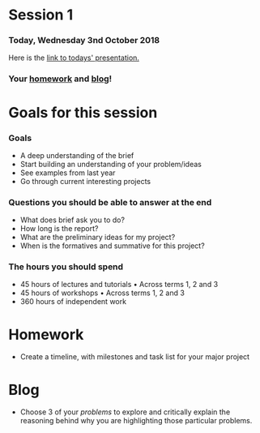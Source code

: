 # Session 1

### Today, Wednesday 3nd October 2018

Here is the [link to todays' presentation.](https://docs.google.com/presentation/d/1qez4cBDaHbiRGag-W0wQT_Xwt9vcOeo3GSNmZ7uM7r0/edit?usp=sharing)

### Your [homework](#homework) and [blog](#blog)!

# Goals for this session

### Goals

* A deep understanding of the brief
* Start building an understanding of your problem/ideas
* See examples from last year
* Go through current interesting projects

### Questions you should be able to answer at the end

* What does brief ask you to do?
* How long is the report?
* What are the preliminary ideas for my project?
* When is the formatives and summative for this project?

### The hours you should spend
* 45 hours of lectures and tutorials • Across terms 1, 2 and 3
* 45 hours of workshops • Across terms 1, 2 and 3
* 360 hours of independent work


# Homework

* Create a timeline, with milestones and task list for your major project

# Blog

* Choose 3 of your *problems* to explore and critically explain the reasoning behind why you are highlighting those particular problems.
